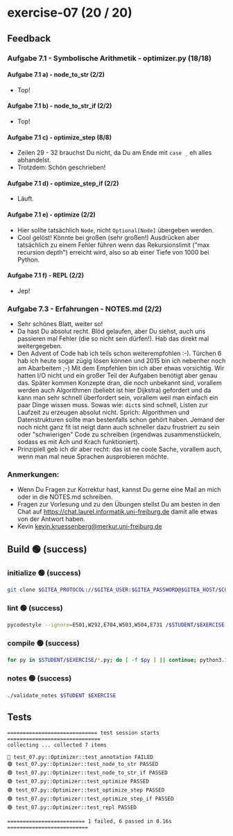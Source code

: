 # exercise-07 (20 / 20)

## Feedback

### Aufgabe 7.1 - Symbolische Arithmetik - optimizer.py (18/18)

#### Aufgabe 7.1 a) - node_to_str (2/2)
- Top!

#### Aufgabe 7.1 b) - node_to_str_if (2/2)
- Top!

#### Aufgabe 7.1 c) - optimize_step (8/8)
- Zeilen 29 - 32 brauchst Du nicht, da Du am Ende mit `case _` eh alles
abhandelst.
- Trotzdem: Schön geschrieben!

#### Aufgabe 7.1 d) - optimize_step_if (2/2)
- Läuft.

#### Aufgabe 7.1 e) - optimize (2/2)
- Hier sollte tatsächlich `Node`, nicht `Optional[Node]` übergeben werden.
- Cool gelöst! Könnte bei großen (sehr großen!) Ausdrücken aber tatsächlich zu
einem Fehler führen wenn das Rekursionslimit ("max recursion depth") erreicht
wird, also so ab einer Tiefe von 1000 bei Python.

#### Aufgabe 7.1 f) - REPL (2/2)
- Jep!

### Aufgabe 7.3 - Erfahrungen - NOTES.md (2/2)
- Sehr schönes Blatt, weiter so!
- Da hast Du absolut recht. Blöd gelaufen, aber Du siehst, auch uns passieren
mal Fehler (die so nicht sein dürfen!). Hab das direkt mal weitergegeben.
- Den Advent of Code hab ich teils schon weiterempfohlen :-). Türchen 6 hab ich
heute sogar zügig lösen können und 2015 bin ich nebenher  noch am Abarbeitem ;-)
Mit dem Empfehlen bin ich aber etwas vorsichtig. Wir hatten I/O nicht und ein
großer Teil der Aufgaben benötigt aber genau das. Später kommen Konzepte dran,
die noch unbekannt sind, vorallem werden auch Algorithmen (beliebt ist hier
Dijkstra) gefordert und da kann man sehr schnell überfordert sein, vorallem
weil man einfach ein paar Dinge wissen muss. Sowas wie: `dict`s sind schnell,
Listen zur Laufzeit zu erzeugen absolut nicht. Sprich: Algorithmen und
Datenstrukturen sollte man bestenfalls schon gehört haben. Jemand der noch
nicht ganz fit ist neigt dann auch schneller dazu frustriert zu sein oder
"schwierigen" Code zu schreiben (irgendwas zusammenstückeln, sodass es mit Ach
und Krach funktioniert).
- Prinzipiell geb ich dir aber recht: das ist ne coole Sache, vorallem auch,
wenn man mal neue Sprachen ausprobieren möchte.

### Anmerkungen:
- Wenn Du Fragen zur Korrektur hast, kannst Du gerne eine Mail an mich oder in
  die NOTES.md schreiben.
- Fragen zur Vorlesung und zu den Übungen stellst Du am besten in den Chat auf
  https://chat.laurel.informatik.uni-freiburg.de damit alle etwas von der
  Antwort haben.
- Kevin <kevin.kruessenberg@merkur.uni-freiburg.de>

## Build 🟢 (success)
### initialize 🟢 (success)
```bash
git clone $GITEA_PROTOCOL://$GITEA_USER:$GITEA_PASSWORD@$GITEA_HOST/$COURSE/$STUDENT.git $STUDENT
```
### lint 🟢 (success)
```bash
pycodestyle --ignore=E501,W292,E704,W503,W504,E731 /$STUDENT/$EXERCISE
```
### compile 🟢 (success)
```bash
for py in $STUDENT/$EXERCISE/*.py; do [ -f $py ] || continue; python3.10 -m py_compile $py; done
```
### notes 🟢 (success)
```bash
./validate_notes $STUDENT $EXERCISE
```

## Tests

```
============================= test session starts ==============================
collecting ... collected 7 items

🔴 test_07.py::Optimizer::test_annotation FAILED
🟢 test_07.py::Optimizer::test_node_to_str PASSED
🟢 test_07.py::Optimizer::test_node_to_str_if PASSED
🟢 test_07.py::Optimizer::test_optimize PASSED
🟢 test_07.py::Optimizer::test_optimize_step PASSED
🟢 test_07.py::Optimizer::test_optimize_step_if PASSED
🟢 test_07.py::Optimizer::test_repl PASSED

========================= 1 failed, 6 passed in 0.16s ==========================
```
